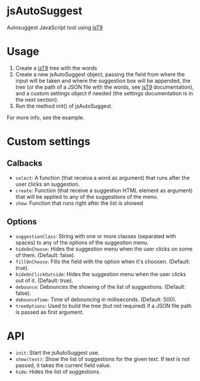 jsAutoSuggest
=============

Autosuggest JavaScript tool using [jsT9](https://github.com/talyssonoc/jsT9 "jsT9")

Usage
=====

1. Create a [jsT9](https://github.com/talyssonoc/jsT9 "jsT9") tree with the words
2. Create a new jsAutoSuggest object, passing the field from where the input will be taken and where the suggestion box will be appended, the tree (or the path of a JSON file with the words, see [jsT9](https://github.com/talyssonoc/jsT9 "jsT9")  documentation), and a custom settings object if needed (the settings documentation is in the next section).
3. Run the method init() of jsAutoSuggest.

For more info, see the example.

Custom settings
===============

## Calbacks

* `select`: A function (that receiva a word as argument) that runs after the user clicks an suggestion.
* `create`: Function (that receive a suggestion HTML element as argument) that will be applied to any of the suggestions of the menu.
* `show`: Function that runs right after the list is showed

## Options

* `suggestionClass`: String with one or more classes (separated with spaces) to any of the options of the suggestion menu.
* `hideOnChoose`: Hides the suggestion menu when the user clicks on some of them. (Default: false).
* `fillOnChoose`: Fills the field with the option when it's choosen. (Default: true).
* `hideOnClickOutside`: Hides the suggestion menu when the user clicks out of it. (Default: true).
* `debounce`: Debounces the showing of the list of suggestions. (Default: false).
* `debounceTime`: Time of debouncing in milliseconds. (Default: 500).
* `treeOptions`: Used to build the tree (but not required) if a JSON file path is passed as first argument.

API
===

* `init`: Start the jsAutoSuggest use.
* `show(text)`: Show the list of suggestions for the given text. If text is not passed, it takes the current field value.
* `hide`: Hides the list of suggestions.